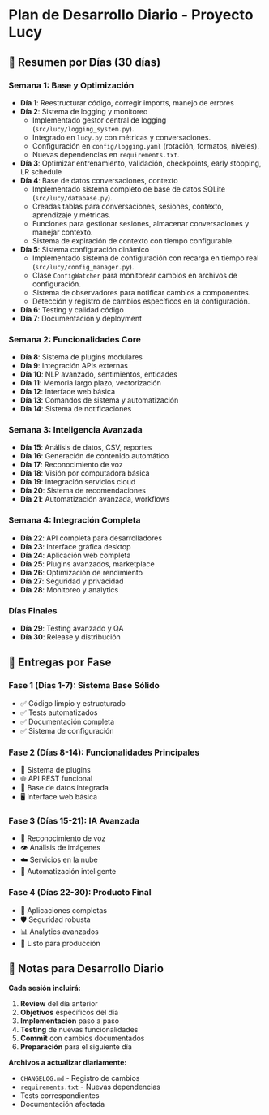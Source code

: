 # Plan de Desarrollo Diario - Proyecto Lucy

## 📅 Resumen por Días (30 días)

### **Semana 1: Base y Optimización**
- **Día 1**: Reestructurar código, corregir imports, manejo de errores
- **Día 2**: Sistema de logging y monitoreo
  - Implementado gestor central de logging (`src/lucy/logging_system.py`).
  - Integrado en `lucy.py` con métricas y conversaciones.
  - Configuración en `config/logging.yaml` (rotación, formatos, niveles).
  - Nuevas dependencias en `requirements.txt`.
- **Día 3**: Optimizar entrenamiento, validación, checkpoints, early stopping, LR schedule
- **Día 4**: Base de datos conversaciones, contexto
  - Implementado sistema completo de base de datos SQLite (`src/lucy/database.py`).
  - Creadas tablas para conversaciones, sesiones, contexto, aprendizaje y métricas.
  - Funciones para gestionar sesiones, almacenar conversaciones y manejar contexto.
  - Sistema de expiración de contexto con tiempo configurable.
- **Día 5**: Sistema configuración dinámico
  - Implementado sistema de configuración con recarga en tiempo real (`src/lucy/config_manager.py`).
  - Clase `ConfigWatcher` para monitorear cambios en archivos de configuración.
  - Sistema de observadores para notificar cambios a componentes.
  - Detección y registro de cambios específicos en la configuración.
- **Día 6**: Testing y calidad código
- **Día 7**: Documentación y deployment

### **Semana 2: Funcionalidades Core**
- **Día 8**: Sistema de plugins modulares
- **Día 9**: Integración APIs externas
- **Día 10**: NLP avanzado, sentimientos, entidades
- **Día 11**: Memoria largo plazo, vectorización
- **Día 12**: Interface web básica
- **Día 13**: Comandos de sistema y automatización
- **Día 14**: Sistema de notificaciones

### **Semana 3: Inteligencia Avanzada**
- **Día 15**: Análisis de datos, CSV, reportes
- **Día 16**: Generación de contenido automático
- **Día 17**: Reconocimiento de voz
- **Día 18**: Visión por computadora básica
- **Día 19**: Integración servicios cloud
- **Día 20**: Sistema de recomendaciones
- **Día 21**: Automatización avanzada, workflows

### **Semana 4: Integración Completa**
- **Día 22**: API completa para desarrolladores
- **Día 23**: Interface gráfica desktop
- **Día 24**: Aplicación web completa
- **Día 25**: Plugins avanzados, marketplace
- **Día 26**: Optimización de rendimiento
- **Día 27**: Seguridad y privacidad
- **Día 28**: Monitoreo y analytics

### **Días Finales**
- **Día 29**: Testing avanzado y QA
- **Día 30**: Release y distribución

## 🎯 Entregas por Fase

### **Fase 1** (Días 1-7): Sistema Base Sólido
- ✅ Código limpio y estructurado
- ✅ Tests automatizados
- ✅ Documentación completa
- ✅ Sistema de configuración

### **Fase 2** (Días 8-14): Funcionalidades Principales
- 🔌 Sistema de plugins
- 🌐 API REST funcional
- 💾 Base de datos integrada
- 🖥️ Interface web básica

### **Fase 3** (Días 15-21): IA Avanzada
- 🎤 Reconocimiento de voz
- 👁️ Análisis de imágenes
- ☁️ Servicios en la nube
- 🤖 Automatización inteligente

### **Fase 4** (Días 22-30): Producto Final
- 📱 Aplicaciones completas
- 🛡️ Seguridad robusta
- 📊 Analytics avanzados
- 🚀 Listo para producción

## 📝 Notas para Desarrollo Diario

**Cada sesión incluirá:**
1. **Review** del día anterior
2. **Objetivos** específicos del día
3. **Implementación** paso a paso
4. **Testing** de nuevas funcionalidades
5. **Commit** con cambios documentados
6. **Preparación** para el siguiente día

**Archivos a actualizar diariamente:**
- `CHANGELOG.md` - Registro de cambios
- `requirements.txt` - Nuevas dependencias
- Tests correspondientes
- Documentación afectada